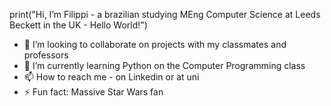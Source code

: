 print("Hi, I’m Filippi - a brazilian studying MEng Computer Science at Leeds Beckett in the UK - Hello World!")
- 👀 I’m looking to collaborate on projects with my classmates and professors
- 🌱 I’m currently learning Python on the Computer Programming class
- 📫 How to reach me - on Linkedin or at uni
- ⚡ Fun fact: Massive Star Wars fan 

<!---
FLPSNTS/FLPSNTS is a ✨ special ✨ repository because its `README.md` (this file) appears on your GitHub profile.
You can click the Preview link to take a look at your changes.
--->
